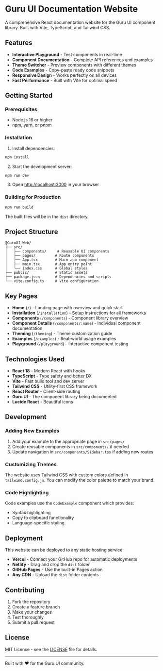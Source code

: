 # Guru UI Documentation Website

A comprehensive React documentation website for the Guru UI component library. Built with Vite, TypeScript, and Tailwind CSS.

## Features

- **Interactive Playground** - Test components in real-time
- **Component Documentation** - Complete API references and examples
- **Theme Switcher** - Preview components with different themes
- **Code Examples** - Copy-paste ready code snippets
- **Responsive Design** - Works perfectly on all devices
- **Fast Performance** - Built with Vite for optimal speed

## Getting Started

### Prerequisites

- Node.js 16 or higher
- npm, yarn, or pnpm

### Installation

1. Install dependencies:
```bash
npm install
```

2. Start the development server:
```bash
npm run dev
```

3. Open [http://localhost:3000](http://localhost:3000) in your browser

### Building for Production

```bash
npm run build
```

The built files will be in the `dist` directory.

## Project Structure

```
@GuruUI-Web/
├── src/
│   ├── components/     # Reusable UI components
│   ├── pages/         # Route components
│   ├── App.tsx        # Main app component
│   ├── main.tsx       # App entry point
│   └── index.css      # Global styles
├── public/            # Static assets
├── package.json       # Dependencies and scripts
└── vite.config.ts     # Vite configuration
```

## Key Pages

- **Home** (`/`) - Landing page with overview and quick start
- **Installation** (`/installation`) - Setup instructions for all frameworks
- **Components** (`/components`) - Component library overview
- **Component Details** (`/components/:name`) - Individual component documentation
- **Theming** (`/theming`) - Theme customization guide
- **Examples** (`/examples`) - Real-world usage examples
- **Playground** (`/playground`) - Interactive component testing

## Technologies Used

- **React 18** - Modern React with hooks
- **TypeScript** - Type safety and better DX
- **Vite** - Fast build tool and dev server
- **Tailwind CSS** - Utility-first CSS framework
- **React Router** - Client-side routing
- **Guru UI** - The component library being documented
- **Lucide React** - Beautiful icons

## Development

### Adding New Examples

1. Add your example to the appropriate page in `src/pages/`
2. Create reusable components in `src/components/` if needed
3. Update navigation in `src/components/Sidebar.tsx` if adding new routes

### Customizing Themes

The website uses Tailwind CSS with custom colors defined in `tailwind.config.js`. You can modify the color palette to match your brand.

### Code Highlighting

Code examples use the `CodeExample` component which provides:
- Syntax highlighting
- Copy to clipboard functionality
- Language-specific styling

## Deployment

This website can be deployed to any static hosting service:

- **Vercel** - Connect your GitHub repo for automatic deployments
- **Netlify** - Drag and drop the `dist` folder
- **GitHub Pages** - Use the built-in Pages action
- **Any CDN** - Upload the `dist` folder contents

## Contributing

1. Fork the repository
2. Create a feature branch
3. Make your changes
4. Test thoroughly
5. Submit a pull request

## License

MIT License - see the [LICENSE](../LICENSE) file for details.

---

Built with ❤️ for the Guru UI community.
